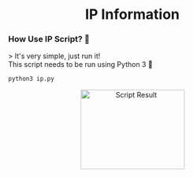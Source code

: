 <h1 align="center">IP Information </h1>
<h3>How Use IP Script? 🤔</h3>
> It's very simple, just run it!<br>This script needs to be run using Python 3 🐍

```py
python3 ip.py
```

<p align="center">
  <img src="https://i.ibb.co/j88bHkc/image.png" alt="Script Result" width="211" height="162">
</p>